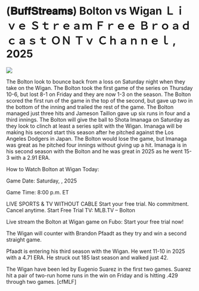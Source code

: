 # (𝐁𝐮𝐟𝐟𝐒𝐭𝐫𝐞𝐚𝐦𝐬) Bolton vs Wigan Ｌｉｖｅ Ｓｔｒｅａｍ Ｆｒｅｅ Ｂｒｏａｄｃａｓｔ ＯＮ Ｔｖ Ｃｈａｎｎｅｌ , 2025  
  
  
[![](https://i.imgur.com/qSNzIqt.png)](https://movie.rssnews.media/SFBLqxd.php)  
  
The Bolton look to bounce back from a loss on Saturday night when they take on the Wigan. The Bolton took the first game of the series on Thursday 10-6, but lost 8-1 on Friday and they are now 1-3 on the season. The Bolton scored the first run of the game in the top of the second, but gave up two in the bottom of the inning and trailed the rest of the game. The Bolton managed just three hits and Jameson Taillon gave up six runs in four and a third innings. The Bolton will give the ball to Shota Imanaga on Saturday as they look to clinch at least a series split with the Wigan. Imanaga will be making his second start this season after he pitched against the Los Angeles Dodgers in Japan. The Bolton would lose the game, but Imanaga was great as he pitched four innings without giving up a hit. Imanaga is in his second season with the Bolton and he was great in 2025 as he went 15-3 with a 2.91 ERA.

How to Watch Bolton at Wigan Today:

Game Date: Saturday, , 2025

Game Time: 8:00 p.m. ET

LIVE SPORTS & TV WITHOUT CABLE
Start your free trial. No commitment. Cancel anytime.
Start Free Trial
TV: MLB.TV – Bolton

Live stream the Bolton at Wigan game on Fubo: Start your free trial now!

The Wigan will counter with Brandon Pfaadt as they try and win a second straight game.

Pfaadt is entering his third season with the Wigan. He went 11-10 in 2025 with a 4.71 ERA. He struck out 185 last season and walked just 42.

The Wigan have been led by Eugenio Suarez in the first two games. Suarez hit a pair of two-run home runs in the win on Friday and is hitting .429 through two games. [cfMLF]